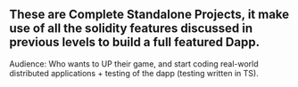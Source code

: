 ## These are Complete Standalone Projects, it make use of all the solidity features discussed in previous levels to build a full featured Dapp.

Audience: Who wants to UP their game, and start coding real-world distributed applications + testing of the dapp (testing written in TS).